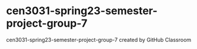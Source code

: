 # cen3031-spring23-semester-project-group-7
cen3031-spring23-semester-project-group-7 created by GitHub Classroom
